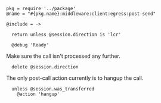     pkg = require '../package'
    @name = "#{pkg.name}:middleware:client:egress:post-send"

    @include = ->

      return unless @session.direction is 'lcr'

      @debug 'Ready'

Make sure the call isn't processed any further.

      delete @session.direction

The only post-call action currently is to hangup the call.

      unless @session.was_transferred
        @action 'hangup'
